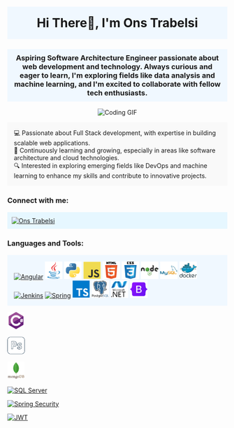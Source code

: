 
<h1 align="center" style="background-color: #f0f8ff; padding: 20px;">Hi There👋, I'm Ons Trabelsi</h1>
<h3 align="center" style="background-color: #f0f8ff; padding: 10px;">
Aspiring Software Architecture Engineer passionate about web development and technology. Always curious and eager to learn, I'm exploring fields like data analysis and machine learning, and I'm excited to collaborate with fellow tech enthusiasts.
</h3>
<div align="center">
  <img src="https://media.giphy.com/media/v1.Y2lkPTc5MGI3NjExajVnZHltbjJienc2MHBmenMyZjcxd2F3dGF4bGJ2MjR5anZnbnpkeCZlcD12MV9naWZzX3NlYXJjaCZjdD1n/qgQUggAC3Pfv687qPC/giphy.gif" alt="Coding GIF" width="400" />
</div>
<p style="background-color: #f9f9f9; padding: 15px;">
💻 Passionate about Full Stack development, with expertise in building scalable web applications.<br>
🚀 Continuously learning and growing, especially in areas like software architecture and cloud technologies.<br>
🔍 Interested in exploring emerging fields like DevOps and machine learning to enhance my skills and contribute to innovative projects.
</p>

<h3 align="left">Connect with me:</h3>
<p align="left" style="background-color: #e6f7ff; padding: 10px;">
<a href="https://www.linkedin.com/in/ons-trabelsi-35a0911a3/" target="blank"><img align="center" src="https://raw.githubusercontent.com/rahuldkjain/github-profile-readme-generator/master/src/images/icons/Social/linked-in-alt.svg" alt="Ons Trabelsi" height="30" width="40" /></a>
</p>

<h3 align="left">Languages and Tools:</h3>
<p align="left" style="background-color: #f0f8ff; padding: 15px;">
<a href="https://angular.io" target="_blank" rel="noreferrer"><img src="https://angular.io/assets/images/logos/angular/angular.svg" alt="Angular" width="40" height="40"/></a>
<a href="https://www.java.com" target="_blank" rel="noreferrer"><img src="https://raw.githubusercontent.com/devicons/devicon/master/icons/java/java-original.svg" alt="Java" width="40" height="40"/></a>
<a href="https://www.python.org" target="_blank" rel="noreferrer"><img src="https://raw.githubusercontent.com/devicons/devicon/master/icons/python/python-original.svg" alt="Python" width="40" height="40"/></a>
<a href="https://developer.mozilla.org/en-US/docs/Web/JavaScript" target="_blank" rel="noreferrer"><img src="https://raw.githubusercontent.com/devicons/devicon/master/icons/javascript/javascript-original.svg" alt="JavaScript" width="40" height="40"/></a>
<a href="https://www.w3.org/html/" target="_blank" rel="noreferrer"><img src="https://raw.githubusercontent.com/devicons/devicon/master/icons/html5/html5-original-wordmark.svg" alt="HTML5" width="40" height="40"/></a>
<a href="https://www.w3schools.com/css/" target="_blank" rel="noreferrer"><img src="https://raw.githubusercontent.com/devicons/devicon/master/icons/css3/css3-original-wordmark.svg" alt="CSS3" width="40" height="40"/></a>
<a href="https://nodejs.org" target="_blank" rel="noreferrer"><img src="https://raw.githubusercontent.com/devicons/devicon/master/icons/nodejs/nodejs-original-wordmark.svg" alt="Node.js" width="40" height="40"/></a>
<a href="https://www.mysql.com/" target="_blank" rel="noreferrer"><img src="https://raw.githubusercontent.com/devicons/devicon/master/icons/mysql/mysql-original-wordmark.svg" alt="MySQL" width="40" height="40"/></a>
<a href="https://www.docker.com/" target="_blank" rel="noreferrer"><img src="https://raw.githubusercontent.com/devicons/devicon/master/icons/docker/docker-original-wordmark.svg" alt="Docker" width="40" height="40"/></a>
<a href="https://www.jenkins.io" target="_blank" rel="noreferrer"><img src="https://www.vectorlogo.zone/logos/jenkins/jenkins-icon.svg" alt="Jenkins" width="40" height="40"/></a>
<a href="https://spring.io/" target="_blank" rel="noreferrer"><img src="https://www.vectorlogo.zone/logos/springio/springio-icon.svg" alt="Spring" width="40" height="40"/></a>
<a href="https://www.typescriptlang.org/" target="_blank" rel="noreferrer"><img src="https://raw.githubusercontent.com/devicons/devicon/master/icons/typescript/typescript-original.svg" alt="TypeScript" width="40" height="40"/></a>
<a href="https://www.postgresql.org/" target="_blank" rel="noreferrer"><img src="https://raw.githubusercontent.com/devicons/devicon/master/icons/postgresql/postgresql-original-wordmark.svg" alt="PostgreSQL" width="40" height="40"/></a>
<a href="https://dotnet.microsoft.com/" target="_blank" rel="noreferrer"><img src="https://raw.githubusercontent.com/devicons/devicon/master/icons/dot-net/dot-net-original-wordmark.svg" alt=".NET" width="40" height="40"/></a>
<a href="https://getbootstrap.com/" target="_blank" rel="noreferrer"><img src="https://raw.githubusercontent.com/devicons/devicon/master/icons/bootstrap/bootstrap-original.svg" alt="Bootstrap" width="40" height="40"/></a>


<a href="https://learn.microsoft.com/en-us/dotnet/csharp/" target="_blank" rel="noreferrer"><img src="https://raw.githubusercontent.com/devicons/devicon/master/icons/csharp/csharp-original.svg" alt="C#" width="40" height="40"/></a>


<a href="https://www.adobe.com/" target="_blank" rel="noreferrer"><img src="https://raw.githubusercontent.com/devicons/devicon/master/icons/photoshop/photoshop-line.svg" alt="Adobe" width="40" height="40"/></a>


<a href="https://www.mongodb.com/" target="_blank" rel="noreferrer"><img src="https://raw.githubusercontent.com/devicons/devicon/master/icons/mongodb/mongodb-original-wordmark.svg" alt="MongoDB" width="40" height="40"/></a>


<a href="https://www.microsoft.com/en-us/sql-server" target="_blank" rel="noreferrer"><img src="https://www.svgrepo.com/show/303229/microsoft-sql-server-logo.svg" alt="SQL Server" width="40" height="40"/></a>


<a href="https://spring.io/projects/spring-security" target="_blank" rel="noreferrer"><img src="https://www.vectorlogo.zone/logos/springio/springio-icon.svg" alt="Spring Security" width="40" height="40"/></a>

<a href="https://jwt.io/" target="_blank" rel="noreferrer"><img src="https://raw.githubusercontent.com/auth0/jwt-decode/master/docs/assets/logo.svg" alt="JWT" width="40" height="40"/></a>
</p>


